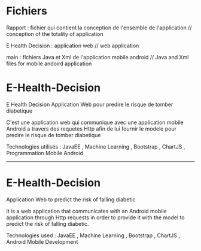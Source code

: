 # Fichiers
Rapport : fichier qui contient la conception de l'ensemble de l'application // conception of the totality of application

E Health Decision : application web // web application

main : fichiers Java et Xml de l'application mobile android // Java and Xml files for mobile andoird application 

# E-Health-Decision
E Health Decision Application Web pour predire le risque de tomber diabetique 

C'est une application web qui communique avec une application mobile Android a travers des requetes Http afin de lui fournir le modele pour predire le risque de tomber diabetique

Technologies utilisés : JavaEE , Machine Learning , Bootstrap , ChartJS , Programmation Mobile Android

----------------------
# E-Health-Decision
Application Web to predict the risk of falling diabetic

It is a web application that communicates with an Android mobile application through Http requests in order to provide it with the model to predict the risk of falling diabetic.

Technologies used : JavaEE , Machine Learning , Bootstrap , ChartJS , Android Mobile Development
